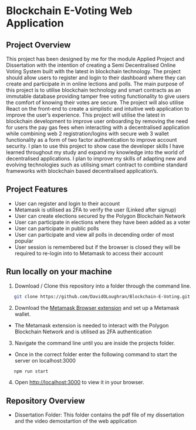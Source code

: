 # Blockchain E-Voting Web Application

## Project Overview

This project has been designed by me for the module Applied Project and Dissertation with the intention of creating a Semi Decentralised Online Voting System built with the latest in blockchain technology. The project should allow users to register and login to their dashboard where they can create and participate in in online lections and polls.
The main purpose of this project is to utilise blockchain technology and smart contracts as an immutable database providing tamper free voting functionality to give users the comfort of knowing their votes are secure. The project will also utilise React on the front-end to create a simplistic and intuitive web application to improve the user’s experience. 
This project will utilise the latest in blockchain development to improve user onboarding by removing the need for users the pay gas fees when interacting with a decentralised application while combining web 2 registration/logins with secure web 3 wallet functionality as a form of two factor authentication to improve account security.
I plan to use this project to show case the developer skills I have learned throughout my study and expand my knowledge into the world of decentralised applications. I plan to improve my skills of adapting new and evolving technologies such as utilising smart contract to combine standard frameworks with blockchain based decentralised application’s.  

## Project Features
- User can register and login to their account
- Metamask is utilised as 2FA to verify the user (Linked after signup)
- User can create elections secured by the Polygon Blockchain Network
- User can participate in elections where they have been added as a voter
- User can participate in public polls 
- User can participate and view all polls in decending order of most popular
- User session is remembered but if the browser is closed they will be required to re-login into to Metamask to access their account

## Run locally on your machine
1. Download / Clone this repository into a folder through the command line.<br/>
```sh
   git clone https://github.com/DavidOLoughran/Blockchain-E-Voting.git
   ```
   
2. Download the  [Metamask Browser extension](https://metamask.io/download/) and set up a Metamask wallet.<br/>
- The Metamask extension is needed to interact with the Polygon Blockchain Network and is utilised as 2FA authentication
   
3. Navigate the command line until you are inside the projects folder.<br/>
- Once in the correct folder enter the following command to start the server on localhost:3000
```sh
   npm run start
   ```
   
4. Open [http://localhost:3000](http://localhost:3000) to view it in your browser.

## Repository Overview

- Dissertation Folder: This folder contains the pdf file of my dissertation and the video demostartion of the web application


